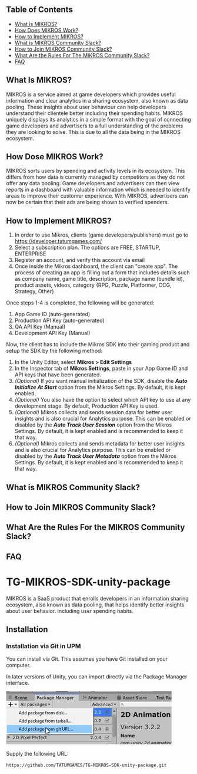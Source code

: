 ## Table of Contents

* [What is MIKROS?](#what-is-mikros)
* [How Does MIKROS Work?](#how-dose-mikros-work)
* [How to Implement MIKROS?](#how-to-implement-mikros)
* [What is MIKROS Community Slack?](*what-is-mirkos-community-slack)
* [How to Join MIKROS Community Slack?](*how-to-join-mikros-community-slack)
* [What Are the Rules For The MIKROS Community Slack?](*what-are-the-rules-for-the-mikros-community-slack)
* [FAQ](*faq)


<a name="what-is-mikros"></a>
## What Is MIKROS?
MIKROS is a service aimed at game developers which provides useful information and clear analytics in a sharing ecosystem, also known as data pooling. These insights about user behaviour can help developers understand their clientele better including their spending habits. MIKROS uniquely displays its analytics in a simple format with the goal of connecting game developers and advertisers to a full understanding of the problems they are looking to solve. This is due to all the data being in the MIKROS ecosystem.

<a name="how-dose-mirkos-work"></a>
## How Dose MIKROS Work?
MIKROS sorts users by spending and activity levels in its ecosystem. This differs from how data is currently managed by competitors as they do not offer any data pooling. Game developers and advertisers can then view reports in a dashboard with valuable information which is needed to identify areas to improve their customer experience. With MIKROS, advertisers can now be certain that their ads are being shown to verified spenders.

<a name="how-to-implement-mirkos"></a>
## How to Implement MIKROS?
1. In order to use Mikros, clients (game developers/publishers) must go to https://developer.tatumgames.com/
2. Select a subscription plan. The options are FREE, STARTUP, ENTERPRISE
3. Register an account, and verify this account via email
4. Once inside the Mikros dashboard, the client can "create app". The process of creating an app is filling out a form that includes details such as company name, game title, description, package name (bundle id), product assets, videos, category {RPG, Puzzle, Platformer, CCG, Strategy, Other}

Once steps 1-4 is completed, the following will be generated:
1. App Game ID (auto-generated)
2. Production API Key (auto-generated)
3. QA API Key (Manual)
4. Development API Key (Manual)

Now, the client has to include the Mikros SDK into their gaming product and setup the SDK by the following method:
1. In the Unity Editor, select **Mikros > Edit Settings**
2. In the Inspector tab of **Mikros Settings**, paste in your App Game ID and API keys that have been generated.
3. *(Optional)* If you want manual initialization of the SDK, disable the ***Auto Initialize At Start*** option from the Mikros Settings. By default, it is kept enabled.
4. *(Optional)* You also have the option to select which API key to use at any development stage. By default, Production API Key is used.
5. *(Optional)* Mikros collects and sends session data for better user insights and is also crucial for Analytics purpose. This can be enabled or disabled by the ***Auto Track User Session*** option from the Mikros Settings. By default, it is kept enabled and is recommended to keep it that way.
6. *(Optional)* Mikros collects and sends metadata for better user insights and is also crucial for Analytics purpose. This can be enabled or disabled by the ***Auto Track User Metadata*** option from the Mikros Settings. By default, it is kept enabled and is recommended to keep it that way.

<a name="what-is-mikros-community-slack"></a>
## What is MIKROS Community Slack?

<a name="how-to-join-mikros-community-slack"></a>
## How to Join MIKROS Community Slack?

<a name="what-are-the-rules-for-the-mikros-community-slack"></a>
## What Are the Rules For the MIKROS Community Slack?

<a name="faq"></a>
## FAQ 




# TG-MIKROS-SDK-unity-package
MIKROS is a SaaS product that enrolls developers in an information sharing ecosystem, also known as data pooling, that helps identify better insights about user behavior. Including user spending habits.

## Installation
### Installation via Git in UPM

You can install via Git. This assumes you have Git installed on your
computer.

In later versions of Unity, you can import directly via the Package Manager
interface.

![UPM, add from Git URL dropdown](Documentation/upm-via-git.png)

Supply the following URL:

```
https://github.com/TATUMGAMES/TG-MIKROS-SDK-unity-package.git
```
